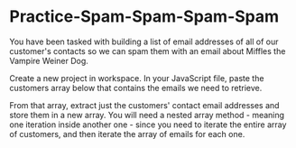 # Practice-Spam-Spam-Spam-Spam
You have been tasked with building a list of email addresses of all of our customer's contacts so we can spam them with an email about Miffles the Vampire Weiner Dog.

Create a new project in workspace.
In your JavaScript file, paste the customers array below that contains the emails we need to retrieve.

From that array, extract just the customers' contact email addresses and store them in a new array. You will need a nested array method - meaning one iteration inside another one - since you need to iterate the entire array of customers, and then iterate the array of emails for each one.